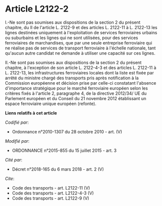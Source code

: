 # Article L2122-2

I.-Ne sont pas soumises aux dispositions de la section 2 du présent chapitre, du II de l'article L. 2122-9 et des articles L.
2122-11 à L. 2122-13 les lignes destinées uniquement à l'exploitation de services ferroviaires urbains ou suburbains et les
lignes qui ne sont utilisées, pour des services ferroviaires de marchandises, que par une seule entreprise ferroviaire qui ne
réalise pas de services de transport ferroviaire à l'échelle nationale, tant qu'aucun autre candidat ne demande à utiliser
une capacité sur ces lignes. 

II.-Ne sont pas soumises aux dispositions de la section 2 du présent chapitre, à l'exception de son article L. 2122-4-3 et
des articles L. 2122-11 à L. 2122-13, les infrastructures ferroviaires locales dont la liste est fixée par arrêté du ministre
chargé des transports pris après notification à la Commission européenne et décision prise par celle-ci constatant l'absence
d'importance stratégique pour le marché ferroviaire européen selon les critères fixés à l'article 2, paragraphe 4, de la
directive 2012/34/ UE du Parlement européen et du Conseil du 21 novembre 2012 établissant un espace ferroviaire unique
européen (refonte).

**Liens relatifs à cet article**

_Codifié par_:

  - Ordonnance n°2010-1307 du 28 octobre 2010 - art. (V)

_Modifié par_:

  - ORDONNANCE n°2015-855 du 15 juillet 2015 - art. 3

_Cité par_:

  - Décret n°2018-165 du 6 mars 2018 - art. 2 (V)

_Cite_:

  - Code des transports - art. L2122-11 (V)
  - Code des transports - art. L2122-4-3 (V)
  - Code des transports - art. L2122-9 (V)
